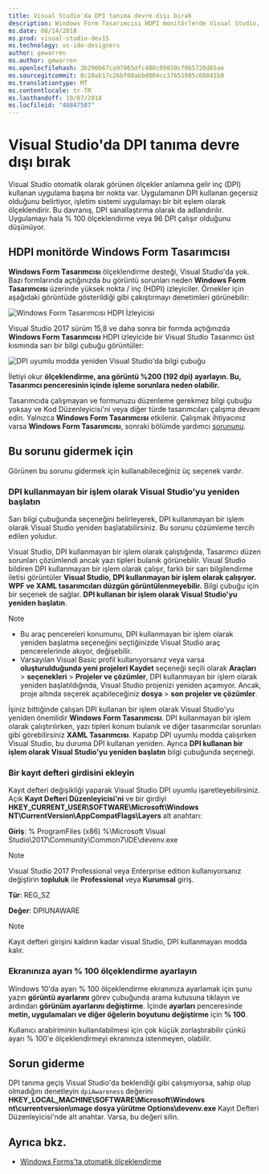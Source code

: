 ```yaml
---
title: Visual Studio'da DPI tanıma devre dışı bırak
description: Windows Form Tasarımcısı HDPI monitörlerde Visual Studio, DPI kullanmayan bir işlem olarak çalıştırmayı öğrenin ve sınırlamalar açıklanır.
ms.date: 08/14/2018
ms.prod: visual-studio-dev15
ms.technology: vs-ide-designers
author: gewarren
ms.author: gewarren
ms.openlocfilehash: 3b290b67ca97065dfc408c09850cf0b5720d65ae
ms.sourcegitcommit: 8c28ab17c26bf08abbd004cc37651985c68841b8
ms.translationtype: MT
ms.contentlocale: tr-TR
ms.lasthandoff: 10/07/2018
ms.locfileid: "48847587"
---
```

# <a name="disable-dpi-awareness-in-visual-studio"></a>Visual Studio'da DPI tanıma devre dışı bırak

Visual Studio otomatik olarak görünen ölçekler anlamına gelir inç (DPI) kullanan uygulama başına bir nokta var. Uygulamanın DPI kullanan geçersiz olduğunu belirtiyor, işletim sistemi uygulamayı bir bit eşlem olarak ölçeklendirir. Bu davranış, DPI sanallaştırma olarak da adlandırılır. Uygulamayı hala % 100 ölçeklendirme veya 96 DPI çalışır olduğunu düşünüyor.

## <a name="windows-forms-designer-on-hdpi-monitors"></a>HDPI monitörde Windows Form Tasarımcısı

**Windows Form Tasarımcısı** ölçeklendirme desteği, Visual Studio'da yok. Bazı formlarında açtığınızda bu görüntü sorunları neden **Windows Form Tasarımcısı** üzerinde yüksek nokta / inç (HDPI) izleyiciler. Örnekler için aşağıdaki görüntüde gösterildiği gibi çakıştırmayı denetimleri görünebilir:

![Windows Form Tasarımcısı HDPI İzleyicisi](media/disable-dpi-awareness-visual-studio/win-forms-designer-hdpi.png)

Visual Studio 2017 sürüm 15,8 ve daha sonra bir formda açtığınızda **Windows Form Tasarımcısı** HDPI izleyicide bir Visual Studio Tasarımcı üst kısmında sarı bir bilgi çubuğu görüntüler:

![DPI uyumlu modda yeniden Visual Studio'da bilgi çubuğu](media/disable-dpi-awareness-visual-studio/scaling-gold-bar.png)

İletiyi okur **ölçeklendirme, ana görüntü %200 (192 dpi) ayarlayın. Bu, Tasarımcı penceresinin içinde işleme sorunlara neden olabilir.**

Tasarımcıda çalışmayan ve formunuzu düzenleme gerekmez bilgi çubuğu yoksay ve Kod Düzenleyicisi'ni veya diğer türde tasarımcıları çalışma devam edin. Yalnızca **Windows Form Tasarımcısı** etkilenir. Çalışmak ihtiyacınız varsa **Windows Form Tasarımcısı**, sonraki bölümde yardımcı [sorununu](#to-resolve-the-problem).

## <a name="to-resolve-the-problem"></a>Bu sorunu gidermek için

Görünen bu sorunu gidermek için kullanabileceğiniz üç seçenek vardır.

### <a name="restart-visual-studio-as-a-dpi-unaware-process"></a>DPI kullanmayan bir işlem olarak Visual Studio'yu yeniden başlatın

Sarı bilgi çubuğunda seçeneğini belirleyerek, DPI kullanmayan bir işlem olarak Visual Studio yeniden başlatabilirsiniz. Bu sorunu çözümleme tercih edilen yoludur.

Visual Studio, DPI kullanmayan bir işlem olarak çalıştığında, Tasarımcı düzen sorunları çözümlendi ancak yazı tipleri bulanık görünebilir. Visual Studio bildiren DPI kullanmayan bir işlem olarak çalışır, farklı bir sarı bilgilendirme iletisi görüntüler **Visual Studio, DPI kullanmayan bir işlem olarak çalışıyor. WPF ve XAML tasarımcıları düzgün görüntülenmeyebilir.** Bilgi çubuğu için bir seçenek de sağlar. **DPI kullanan bir işlem olarak Visual Studio'yu yeniden başlatın**.

> [!NOTE]
> - Bu araç pencereleri konumunu, DPI kullanmayan bir işlem olarak yeniden başlatma seçeneğini seçtiğinizde Visual Studio araç pencerelerinde akıyor, değişebilir.
> - Varsayılan Visual Basic profil kullanıyorsanız veya varsa **oluşturulduğunda yeni projeleri Kaydet** seçeneği seçili olarak **Araçları** > **seçenekleri**  >  **Projeler ve çözümler**, DPI kullanmayan bir işlem olarak yeniden başlatıldığında, Visual Studio projenizi yeniden açamıyor. Ancak, proje altında seçerek açabileceğiniz **dosya** > **son projeler ve çözümler**.

İşiniz bittiğinde çalışan DPI kullanan bir işlem olarak Visual Studio'yu yeniden önemlidir **Windows Form Tasarımcısı**. DPI kullanmayan bir işlem olarak çalıştırılırken, yazı tipleri konum bulanık ve diğer tasarımcılar sorunları gibi görebilirsiniz **XAML Tasarımcısı**. Kapatıp DPI uyumlu modda çalışırken Visual Studio, bu duruma DPI kullanan yeniden. Ayrıca **DPI kullanan bir işlem olarak Visual Studio'yu yeniden başlatın** bilgi çubuğunda seçeneği.

### <a name="add-a-registry-entry"></a>Bir kayıt defteri girdisini ekleyin

Kayıt defteri değişikliği yaparak Visual Studio DPI uyumlu işaretleyebilirsiniz. Açık **Kayıt Defteri Düzenleyicisi'ni** ve bir girdiyi **HKEY_CURRENT_USER\SOFTWARE\Microsoft\Windows NT\CurrentVersion\AppCompatFlags\Layers** alt anahtarı:

**Giriş**: % ProgramFiles (x86) %\Microsoft Visual Studio\2017\Community\Common7\IDE\devenv.exe

   > [!NOTE]
   > Visual Studio 2017 Professional veya Enterprise edition kullanıyorsanız değiştirin **topluluk** ile **Professional** veya **Kurumsal** giriş.

**Tür**: REG_SZ

**Değer**: DPIUNAWARE

> [!NOTE]
> Kayıt defteri girişini kaldırın kadar visual Studio, DPI kullanmayan modda kalır.

### <a name="set-your-display-scaling-setting-to-100"></a>Ekranınıza ayarı % 100 ölçeklendirme ayarlayın

Windows 10'da ayarı % 100 ölçeklendirme ekranınıza ayarlamak için şunu yazın **görüntü ayarlarını** görev çubuğunda arama kutusuna tıklayın ve ardından **görünüm ayarlarını değiştirme**. İçinde **ayarları** penceresinde **metin, uygulamaları ve diğer öğelerin boyutunu değiştirme** için **% 100**.

Kullanıcı arabiriminin kullanılabilmesi için çok küçük zorlaştırabilir çünkü ayarı % 100'e ölçeklendirmeyi ekranınıza istenmeyen, olabilir.

## <a name="troubleshoot"></a>Sorun giderme

DPI tanıma geçiş Visual Studio'da beklendiği gibi çalışmıyorsa, sahip olup olmadığını denetleyin `dpiAwareness` değerini **HKEY_LOCAL_MACHINE\SOFTWARE\Microsoft\Windows nt\currentversion\ımage dosya yürütme Options\devenv.exe**  Kayıt Defteri Düzenleyicisi'nde alt anahtar. Varsa, bu değeri silin.

## <a name="see-also"></a>Ayrıca bkz.

- [Windows Forms'ta otomatik ölçeklendirme](automatic-scaling-in-windows-forms.md)